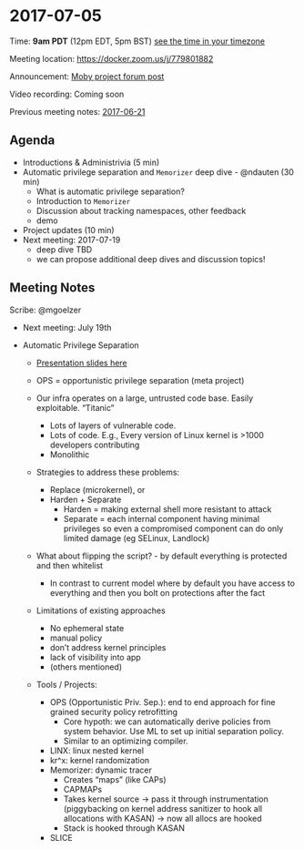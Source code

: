 # 2017-07-05
Time: **9am PDT** (12pm EDT, 5pm BST) [see the time in your timezone](https://www.timeanddate.com/worldclock/fixedtime.html?msg=Linuxkit+Security+SIG&iso=20170705T09&p1=224)

Meeting location: https://docker.zoom.us/j/779801882

Announcement: [Moby project forum post](https://forums.mobyproject.org/t/2017-07-05-linuxkit-security-sig-meeting/96)

Video recording: Coming soon

Previous meeting notes: [2017-06-21](2017-06-21.md)

## Agenda
- Introductions & Administrivia (5 min)
- Automatic privilege separation and `Memorizer` deep dive - @ndauten (30 min)
  - What is automatic privilege separation?
  - Introduction to `Memorizer`
  - Discussion about tracking namespaces, other feedback
  - demo
- Project updates (10 min)
- Next meeting: 2017-07-19
  - deep dive TBD
  - we can propose additional deep dives and discussion topics!

## Meeting Notes
Scribe: @mgoelzer

- Next meeting: July 19th

- Automatic Privilege Separation
    - [Presentation slides here](http://nathandautenhahn.com/talks/2017-06-21_ops+memorizer-linuxkit-sig/linuxkit-sig-remark.html)
    - OPS = opportunistic privilege separation (meta project)
    - Our infra operates on a large, untrusted code base.  Easily exploitable.  “Titanic”
        - Lots of layers of vulnerable code.
        - Lots of code.  E.g., Every version of Linux kernel is >1000 developers contributing
        - Monolithic

    - Strategies to address these problems:
	    - Replace (microkernel), or
	    - Harden + Separate
	        - Harden = making external shell more resistant to attack
	        - Separate = each internal component having minimal privileges so even a compromised component can do only limited damage (eg SELinux, Landlock)

    - What about flipping the script? - by default everything is protected and then whitelist
        - In contrast to current model where by default you have access to everything and then you bolt on protections after the fact

    - Limitations of existing approaches
	    - No ephemeral state
	    - manual policy
	    - don’t address kernel principles
	    - lack of visibility into app
	    - (others mentioned)


    - Tools / Projects:
        - OPS (Opportunistic Priv. Sep.):  end to end approach for fine grained security policy retrofitting
	        - Core hypoth:  we can automatically derive policies from system behavior.  Use ML to set up initial separation policy.
	        - Similar to an optimizing compiler.
        - LINX:  linux nested kernel
        - kr^x:  kernel randomization
        - Memorizer:  dynamic tracer
	        - Creates “maps” (like CAPs)
	        - CAPMAPs
	        - Takes kernel source -> pass it through instrumentation  (piggybacking on kernel address sanitizer to hook all allocations with KASAN) -> now all allocs are hooked
		    - Stack is hooked through KASAN
        - SLICE
